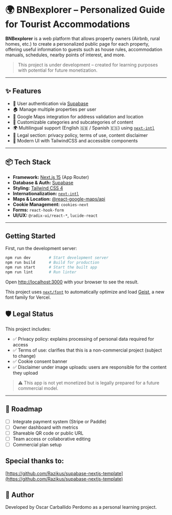 # 🌍 BNBexplorer – Personalized Guide for Tourist Accommodations

**BNBexplorer** is a web platform that allows property owners (Airbnb, rural homes, etc.) to create a personalized public page for each property, offering useful information to guests such as house rules, accommodation manuals, schedules, nearby points of interest, and more.

> This project is under development – created for learning purposes with potential for future monetization.

---

## ✨ Features

-   🔐 User authentication via [Supabase](https://supabase.com/)
-   🏠 Manage multiple properties per user
-   📍 Google Maps integration for address validation and location
-   📁 Customizable categories and subcategories of content
-   🌍 Multilingual support (English 🇬🇧 / Spanish 🇪🇸) using [`next-intl`](https://next-intl.js.org/)
-   🧾 Legal section: privacy policy, terms of use, content disclaimer
-   🎨 Modern UI with TailwindCSS and accessible components

---

## 📦 Tech Stack

-   **Framework:** [Next.js 15](https://nextjs.org/) (App Router)
-   **Database & Auth:** [Supabase](https://supabase.com/)
-   **Styling:** [Tailwind CSS 4](https://tailwindcss.com/)
-   **Internationalization:** [`next-intl`](https://next-intl.js.org/)
-   **Maps & Location:** [@react-google-maps/api](https://www.npmjs.com/package/@react-google-maps/api)
-   **Cookie Management:** `cookies-next`
-   **Forms:** `react-hook-form`
-   **UI/UX:** `@radix-ui/react-*`, `lucide-react`

---

## Getting Started

First, run the development server:

```bash
npm run dev        # Start development server
npm run build      # Build for production
npm run start      # Start the built app
npm run lint       # Run linter
```

Open [http://localhost:3000](http://localhost:3000) with your browser to see the result.

This project uses [`next/font`](https://nextjs.org/docs/app/building-your-application/optimizing/fonts) to automatically optimize and load [Geist](https://vercel.com/font), a new font family for Vercel.

## 🛡️ Legal Status

This project includes:

-   ✅ Privacy policy: explains processing of personal data required for access
-   ✅ Terms of use: clarifies that this is a non-commercial project (subject to change)
-   ✅ Cookie consent banner
-   ✅ Disclaimer under image uploads: users are responsible for the content they upload

> ⚠️ This app is not yet monetized but is legally prepared for a future commercial model.

---

## 📸 Roadmap

-   [ ] Integrate payment system (Stripe or Paddle)
-   [ ] Owner dashboard with metrics
-   [ ] Shareable QR code or public URL
-   [ ] Team access or collaborative editing
-   [ ] Commercial plan setup

## Special thanks to:

[https://github.com/Razikus/supabase-nextjs-template](https://github.com/Razikus/supabase-nextjs-template)

## 🙌 Author

Developed by Oscar Carballido Perdomo as a personal learning project.

